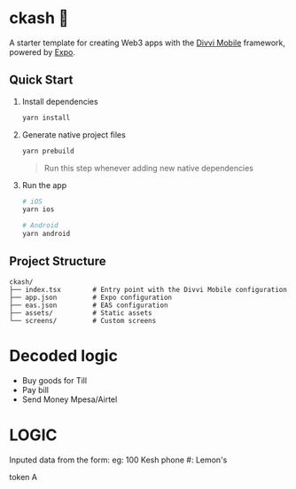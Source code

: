 # ckash 📱

A starter template for creating Web3 apps with the [Divvi Mobile](https://github.com/divvi-xyz/divvi-mobile) framework, powered by [Expo](https://expo.dev).

## Quick Start

1. Install dependencies

   ```bash
   yarn install
   ```

2. Generate native project files

   ```bash
   yarn prebuild
   ```

   > Run this step whenever adding new native dependencies

3. Run the app

   ```bash
   # iOS
   yarn ios

   # Android
   yarn android
   ```

## Project Structure

```
ckash/
├── index.tsx        # Entry point with the Divvi Mobile configuration
├── app.json         # Expo configuration
├── eas.json         # EAS configuration
├── assets/          # Static assets
└── screens/         # Custom screens
```

# Decoded logic
-  Buy goods for Till
-  Pay bill
-  Send Money Mpesa/Airtel


# LOGIC

Inputed data from the form:
eg: 100 Kesh
phone #: Lemon's

token A